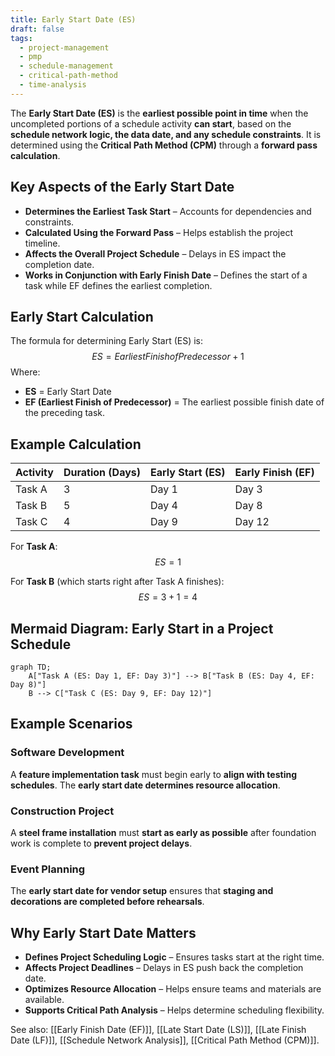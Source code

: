 ```yaml
---
title: Early Start Date (ES)
draft: false
tags:
  - project-management
  - pmp
  - schedule-management
  - critical-path-method
  - time-analysis
---
```


The **Early Start Date (ES)** is the **earliest possible point in time** when the uncompleted portions of a schedule activity **can start**, based on the **schedule network logic, the data date, and any schedule constraints**. It is determined using the **Critical Path Method (CPM)** through a **forward pass calculation**.

## **Key Aspects of the Early Start Date**
- **Determines the Earliest Task Start** – Accounts for dependencies and constraints.
- **Calculated Using the Forward Pass** – Helps establish the project timeline.
- **Affects the Overall Project Schedule** – Delays in ES impact the completion date.
- **Works in Conjunction with Early Finish Date** – Defines the start of a task while EF defines the earliest completion.

## **Early Start Calculation**
The formula for determining Early Start (ES) is:
$$
ES = Earliest Finish of Predecessor + 1
$$
Where:
- **ES** = Early Start Date
- **EF (Earliest Finish of Predecessor)** = The earliest possible finish date of the preceding task.

## **Example Calculation**
| **Activity** | **Duration (Days)** | **Early Start (ES)** | **Early Finish (EF)** |
|-------------|-----------------|----------------|----------------|
| Task A      | 3               | Day 1          | Day 3          |
| Task B      | 5               | Day 4          | Day 8          |
| Task C      | 4               | Day 9          | Day 12         |

For **Task A**:
$$
ES = 1
$$

For **Task B** (which starts right after Task A finishes):
$$
ES = 3 + 1 = 4
$$

## **Mermaid Diagram: Early Start in a Project Schedule**
```mermaid
graph TD;
    A["Task A (ES: Day 1, EF: Day 3)"] --> B["Task B (ES: Day 4, EF: Day 8)"]
    B --> C["Task C (ES: Day 9, EF: Day 12)"]
```

## **Example Scenarios**

### **Software Development**
A **feature implementation task** must begin early to **align with testing schedules**. The **early start date determines resource allocation**.

### **Construction Project**
A **steel frame installation** must **start as early as possible** after foundation work is complete to **prevent project delays**.

### **Event Planning**
The **early start date for vendor setup** ensures that **staging and decorations are completed before rehearsals**.

## **Why Early Start Date Matters**
- **Defines Project Scheduling Logic** – Ensures tasks start at the right time.
- **Affects Project Deadlines** – Delays in ES push back the completion date.
- **Optimizes Resource Allocation** – Helps ensure teams and materials are available.
- **Supports Critical Path Analysis** – Helps determine scheduling flexibility.

See also: [[Early Finish Date (EF)]], [[Late Start Date (LS)]], [[Late Finish Date (LF)]], [[Schedule Network Analysis]], [[Critical Path Method (CPM)]].
